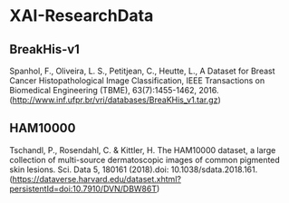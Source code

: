 # XAI-ResearchData

## BreakHis-v1
Spanhol, F., Oliveira, L. S., Petitjean, C., Heutte, L., A Dataset for Breast Cancer Histopathological Image Classification, IEEE Transactions on Biomedical Engineering (TBME), 63(7):1455-1462, 2016.
(http://www.inf.ufpr.br/vri/databases/BreaKHis_v1.tar.gz)

## HAM10000
Tschandl, P., Rosendahl, C. & Kittler, H. The HAM10000 dataset, a large collection of multi-source dermatoscopic images of common pigmented skin lesions. Sci. Data 5, 180161 (2018).doi: 10.1038/sdata.2018.161.
(https://dataverse.harvard.edu/dataset.xhtml?persistentId=doi:10.7910/DVN/DBW86T)